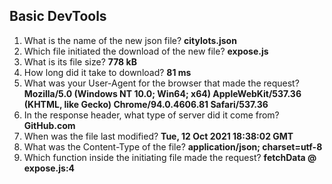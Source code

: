 ## Basic DevTools

1. What is the name of the new json file? **citylots.json**
2. Which file initiated the download of the new file? **expose.js**
3. What is its file size? **778 kB**	
4. How long did it take to download? **81 ms**
5. What was your User-Agent for the browser that made the request? **Mozilla/5.0 (Windows NT 10.0; Win64; x64) AppleWebKit/537.36 (KHTML, like Gecko) Chrome/94.0.4606.81 Safari/537.36**
6. In the response header, what type of server did it come from? **GitHub.com**
7. When was the file last modified? **Tue, 12 Oct 2021 18:38:02 GMT**
8. What was the Content-Type of the file? **application/json; charset=utf-8**
9. Which function inside the initiating file made the request? **fetchData @ expose.js:4**